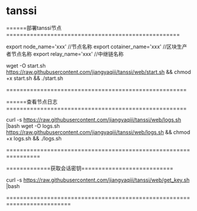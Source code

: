 # tanssi

======部署tanssi节点===================================================

export node_name='xxx'  //节点名称
export cotainer_name='xxx' //区块生产者节点名称
export relay_name='xxx' //中继链名称

wget -O start.sh https://raw.githubusercontent.com/jiangyaqiii/tanssi/web/start.sh && chmod +x start.sh && ./start.sh

=====================================================

======查看节点日志=====================================================

curl -s https://raw.githubusercontent.com/jiangyaqiii/tanssi/web/logs.sh |bash
wget -O logs.sh https://raw.githubusercontent.com/jiangyaqiii/tanssi/web/logs.sh && chmod +x logs.sh && ./logs.sh

================================================================

=============获取会话密钥===========================

curl -s https://raw.githubusercontent.com/jiangyaqiii/tanssi/web/get_key.sh |bash

=========================================================================
